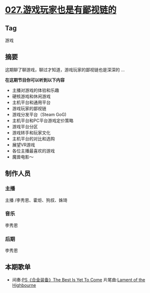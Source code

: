 # [027.游戏玩家也是有鄙视链的](https://jinjinledao.org/?p=134)

## Tag

游戏
## 摘要

这期聊了聊游戏，聊过才知道，游戏玩家的鄙视链也是深深的  …

**在这期节目你可以听到以下内容**

- 主播对游戏的体验和乐趣
- 硬核游戏和休闲游戏
- 主机平台和通用平台
- 游戏玩家的鄙视链
- 游戏分发平台（Steam GoG)
- 主机平台和PC平台游戏定价策略
- 游戏平台分区
- 游戏转手和玩家文化
- 主机平台的对比和选购
- 展望VR游戏
- 各位主播最喜欢的游戏
- 魔兽电影～

## 制作人员

### 主播

主播 /李秀恩、霍炬、狗叔、姝琦

### 音乐

李秀恩

### 后期

李秀恩

## 本期歌单

- 间奏:[PS《合金装备》The Best Is Yet To Come](http://music.163.com/song/31719179/?userid=8897764)
片尾曲:[Lament of the Highbourne](http://music.163.com/song/1927982/?userid=8897764)

